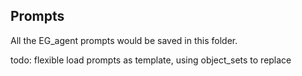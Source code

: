 ## Prompts

All the EG_agent prompts would be saved in this folder.

todo: flexible load prompts as template, using object_sets to replace